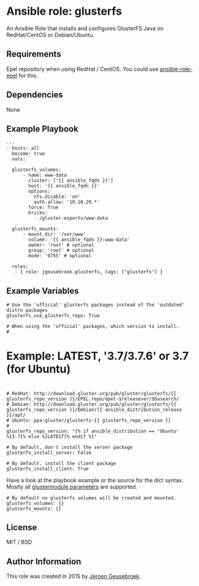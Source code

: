 # Ansible role: glusterfs

An Ansible Role that installs and configures GlusterFS Java on RedHat/CentOS or Debian/Ubuntu.

## Requirements

Epel repository when using RedHat / CentOS. You could use [ansible-role-epel](https://galaxy.ansible.com/detail#/role/6522) for this.

## Dependencies

None

## Example Playbook

    ---
    - hosts: all
      become: true
      vars:

      glusterfs_volumes:
          - name: www-data
            cluster: ['{{ ansible_fqdn }}']
            host: '{{ ansible_fqdn }}'
            options:
              nfs.disable: 'on'
              auth.allow: '10.10.20.*'
            force: True
            bricks:
              - /gluster-exports/www-data

      glusterfs_mounts:
          - mount_dir: '/var/www'
            volume: '{{ ansible_fqdn }}:www-data'
            owner: 'root' # optional
            group: 'root' # optional
            mode: '0755' # optional

      roles:
       - { role: jgeusebroek.glusterfs, tags: ["glusterfs"] }

## Example Variables

	# Use the 'official' glusterfs packages instead of the 'outdated' distro packages
	glusterfs_use_glusterfs_repo: True

	# When using the 'official' packages, which version to install.
	#
  # Example: LATEST, '3.7/3.7.6' or 3.7 (for Ubuntu)
  #
	# RedHat: http://download.gluster.org/pub/gluster/glusterfs/{{ glusterfs_repo_version }}/EPEL.repo/epel-$releasever/$basearch/
	# Debian: http://download.gluster.org/pub/gluster/glusterfs/{{ glusterfs_repo_version }}/Debian/{{ ansible_distribution_release }}/apt/
	# Ubuntu: ppa:gluster/glusterfs-{{ glusterfs_repo_version }}
	#
	glusterfs_repo_version: "{% if ansible_distribution == 'Ubuntu' %}3.7{% else %}LATEST{% endif %}"

	# By default, don't install the server package
	glusterfs_install_server: False

	# By default, install the client package
	glusterfs_install_client: True


Have a look at the playbook example or the source for the dict syntax. Mostly all [glustermodule parameters](http://docs.ansible.com/ansible/gluster_volume_module.html) are supported.

	# By default no glusterfs volumes will be created and mounted.
	glusterfs_volumes: {}
	glusterfs_mounts: {}

## License

MIT / BSD

## Author Information

This role was created in 2015 by [Jeroen Geusebroek](http://jeroengeusebroek.nl/).